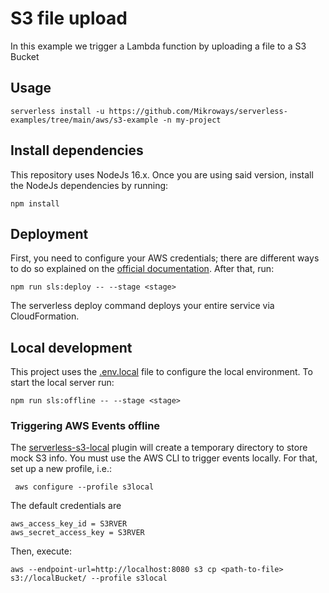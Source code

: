 # S3 file upload

In this example we trigger a Lambda function by uploading a file to a S3 Bucket

## Usage

```
serverless install -u https://github.com/Mikroways/serverless-examples/tree/main/aws/s3-example -n my-project
```


## Install dependencies
This repository uses NodeJs 16.x. Once you are using said version, install the NodeJs dependencies by running:

```
npm install
```

## Deployment

First, you need to configure your AWS credentials; there are different ways to do so explained on the [official documentation](https://docs.aws.amazon.com/cli/latest/userguide/cli-chap-configure.html). After that, run:
```
npm run sls:deploy -- --stage <stage>
```
The serverless deploy command deploys your entire service via CloudFormation.

## Local development

This project uses the [.env.local](.env.local) file to configure the local environment. To start the local server run:
```
npm run sls:offline -- --stage <stage>
```

### Triggering AWS Events offline

The [serverless-s3-local](https://github.com/ar90n/serverless-s3-local) plugin will create a temporary directory to store mock S3 info. You must use the AWS CLI to trigger events locally. For that, set up a new profile, i.e.:
```
 aws configure --profile s3local 
``` 
The default credentials are
```
aws_access_key_id = S3RVER
aws_secret_access_key = S3RVER
```

Then, execute:
```
aws --endpoint-url=http://localhost:8080 s3 cp <path-to-file> s3://localBucket/ --profile s3local
```
